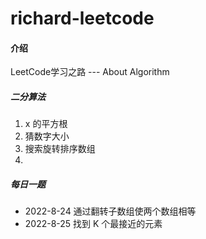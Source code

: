 # richard-leetcode

#### 介绍
LeetCode学习之路  --- About Algorithm
##### 二分算法
1. x 的平方根
2. 猜数字大小
3. 搜索旋转排序数组
4. 

##### 每日一题
+ 2022-8-24  通过翻转子数组使两个数组相等
+ 2022-8-25  找到 K 个最接近的元素


